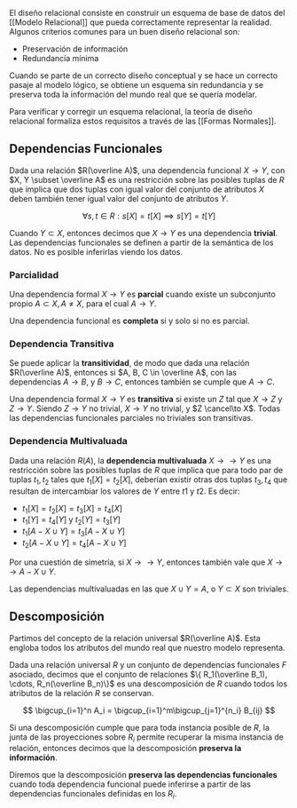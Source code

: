El diseño relacional consiste en construir un esquema de base de datos del [[Modelo Relacional]] que pueda correctamente representar la realidad. Algunos criterios comunes para un buen diseño relacional son:

- Preservación de información
- Redundancia mínima

Cuando se parte de un correcto diseño conceptual y se hace un correcto pasaje al modelo lógico, se obtiene un esquema sin redundancia y se preserva toda la información del mundo real que se quería modelar.

Para verificar y corregir un esquema relacional, la teoría de diseño relacional formaliza estos requisitos a través de las [[Formas Normales]].

## Dependencias Funcionales

Dada una relación $R(\overline A)$, una dependencia funcional $X \to Y$, con $X, Y \subset \overline A$ es una restricción sobre las posibles tuplas de $R$ que implica que dos tuplas con igual valor del conjunto de atributos $X$ deben también tener igual valor del conjunto de atributos $Y$.

$$
\forall s,t \in R: s[X] = t[X] \implies s[Y] = t[Y]
$$

Cuando $Y \subset X$, entonces decimos que $X \to Y$ es una dependencia **trivial**. Las dependencias funcionales se definen a partir de la semántica de los datos. No es posible inferirlas viendo los datos.

### Parcialidad

Una dependencia formal $X \to Y$ es **parcial** cuando existe un subconjunto propio $A \subset X, A \neq X$, para el cual $A \to Y$.

Una dependencia funcional es **completa** si y solo si no es parcial.

### Dependencia Transitiva

Se puede aplicar la **transitividad**, de modo que dada una relación $R(\overline A)$, entonces si $A, B, C \in \overline A$, con las dependencias $A \to B$, y $B \to C$, entonces también se cumple que $A \to C$.

Una dependencia formal $X \to Y$ es **transitiva** si existe un $Z$ tal que $X \to Z$ y $Z \to Y$. Siendo $Z \to Y$ no trivial, $X \to Y$ no trivial, y $Z \cancel\to X$. Todas las dependencias funcionales parciales no triviales son transitivas.

### Dependencia Multivaluada

Dada una relación $R(A)$, la **dependencia multivaluada** $X \to\to Y$ es una restricción sobre las posibles tuplas de $R$ que implica que para todo par de tuplas $t_1, t_2$ tales que $t_1[X] = t_2[X]$, deberían existir otras dos tuplas $t_3, t_4$ que resultan de intercambiar los valores de $Y$ entre $t1$ y $t2$. Es decir:

- $t_1[X] = t_2[X] = t_3[X] = t_4[X]$
- $t_1[Y] = t_4[Y]$ y $t_2[Y] = t_3[Y]$
- $t_1[A - X \cup Y] = t_3[A - X \cup Y]$
- $t_2[A - X \cup Y] = t_4[A - X \cup Y]$

Por una cuestión de simetría, si $X \to\to Y$, entonces también vale que $X \to\to A - X \cup Y$.

Las dependencias multivaluadas en las que $X \cup Y = A$, o $Y \subset X$ son triviales.

## Descomposición

Partimos del concepto de la relación universal $R(\overline A)$. Esta engloba todos los atributos del mundo real que nuestro modelo representa.

Dada una relación universal $R$ y un conjunto de dependencias funcionales $F$ asociado, decimos que el conjunto de relaciones $\{ R_1(\overline B_1), \cdots, R_n(\overline B_n)\}$ es una descomposición de $R$ cuando todos los atributos de la relación $R$ se conservan.

$$
\bigcup_{i=1}^n A_i = \bigcup_{i=1}^m\bigcup_{j=1}^{n_i} B_{ij}
$$

Si una descomposición cumple que para toda instancia posible de $R$, la junta de las proyecciones sobre $R_i$ permite recuperar la misma instancia de relación, entonces decimos que la descomposición **preserva la información**.

Diremos que la descomposición **preserva las dependencias funcionales** cuando toda dependencia funcional puede inferirse a partir de las dependencias funcionales definidas en los $R_i$.
